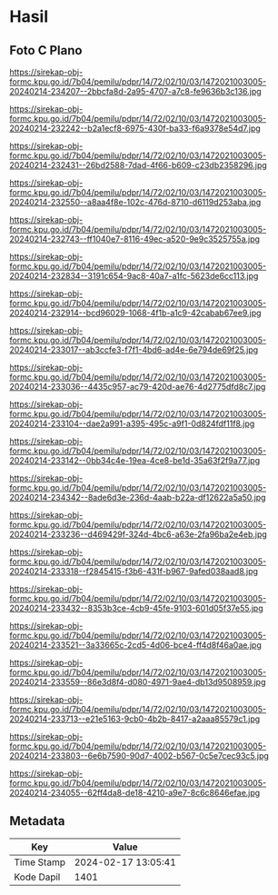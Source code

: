 # Hasil

## Foto C Plano

https://sirekap-obj-formc.kpu.go.id/7b04/pemilu/pdpr/14/72/02/10/03/1472021003005-20240214-234207--2bbcfa8d-2a95-4707-a7c8-fe9636b3c136.jpg

https://sirekap-obj-formc.kpu.go.id/7b04/pemilu/pdpr/14/72/02/10/03/1472021003005-20240214-232242--b2a1ecf8-6975-430f-ba33-f6a9378e54d7.jpg

https://sirekap-obj-formc.kpu.go.id/7b04/pemilu/pdpr/14/72/02/10/03/1472021003005-20240214-232431--26bd2588-7dad-4f66-b609-c23db2358296.jpg

https://sirekap-obj-formc.kpu.go.id/7b04/pemilu/pdpr/14/72/02/10/03/1472021003005-20240214-232550--a8aa4f8e-102c-476d-8710-d6119d253aba.jpg

https://sirekap-obj-formc.kpu.go.id/7b04/pemilu/pdpr/14/72/02/10/03/1472021003005-20240214-232743--ff1040e7-8116-49ec-a520-9e9c3525755a.jpg

https://sirekap-obj-formc.kpu.go.id/7b04/pemilu/pdpr/14/72/02/10/03/1472021003005-20240214-232834--3191c654-9ac8-40a7-a1fc-5623de6cc113.jpg

https://sirekap-obj-formc.kpu.go.id/7b04/pemilu/pdpr/14/72/02/10/03/1472021003005-20240214-232914--bcd96029-1068-4f1b-a1c9-42cabab67ee9.jpg

https://sirekap-obj-formc.kpu.go.id/7b04/pemilu/pdpr/14/72/02/10/03/1472021003005-20240214-233017--ab3ccfe3-f7f1-4bd6-ad4e-6e794de69f25.jpg

https://sirekap-obj-formc.kpu.go.id/7b04/pemilu/pdpr/14/72/02/10/03/1472021003005-20240214-233036--4435c957-ac79-420d-ae76-4d2775dfd8c7.jpg

https://sirekap-obj-formc.kpu.go.id/7b04/pemilu/pdpr/14/72/02/10/03/1472021003005-20240214-233104--dae2a991-a395-495c-a9f1-0d824fdf11f8.jpg

https://sirekap-obj-formc.kpu.go.id/7b04/pemilu/pdpr/14/72/02/10/03/1472021003005-20240214-233142--0bb34c4e-19ea-4ce8-be1d-35a63f2f9a77.jpg

https://sirekap-obj-formc.kpu.go.id/7b04/pemilu/pdpr/14/72/02/10/03/1472021003005-20240214-234342--8ade6d3e-236d-4aab-b22a-df12622a5a50.jpg

https://sirekap-obj-formc.kpu.go.id/7b04/pemilu/pdpr/14/72/02/10/03/1472021003005-20240214-233236--d469429f-324d-4bc6-a63e-2fa96ba2e4eb.jpg

https://sirekap-obj-formc.kpu.go.id/7b04/pemilu/pdpr/14/72/02/10/03/1472021003005-20240214-233318--f2845415-f3b6-431f-b967-9afed038aad8.jpg

https://sirekap-obj-formc.kpu.go.id/7b04/pemilu/pdpr/14/72/02/10/03/1472021003005-20240214-233432--8353b3ce-4cb9-45fe-9103-601d05f37e55.jpg

https://sirekap-obj-formc.kpu.go.id/7b04/pemilu/pdpr/14/72/02/10/03/1472021003005-20240214-233521--3a33665c-2cd5-4d06-bce4-ff4d8f46a0ae.jpg

https://sirekap-obj-formc.kpu.go.id/7b04/pemilu/pdpr/14/72/02/10/03/1472021003005-20240214-233559--86e3d8f4-d080-4971-9ae4-db13d9508959.jpg

https://sirekap-obj-formc.kpu.go.id/7b04/pemilu/pdpr/14/72/02/10/03/1472021003005-20240214-233713--e21e5163-9cb0-4b2b-8417-a2aaa85579c1.jpg

https://sirekap-obj-formc.kpu.go.id/7b04/pemilu/pdpr/14/72/02/10/03/1472021003005-20240214-233803--6e6b7590-90d7-4002-b567-0c5e7cec93c5.jpg

https://sirekap-obj-formc.kpu.go.id/7b04/pemilu/pdpr/14/72/02/10/03/1472021003005-20240214-234055--62ff4da8-de18-4210-a9e7-8c6c8646efae.jpg


## Metadata

| Key        | Value               |
| ---------- | ------------------- |
| Time Stamp | 2024-02-17 13:05:41 |
| Kode Dapil | 1401                |



